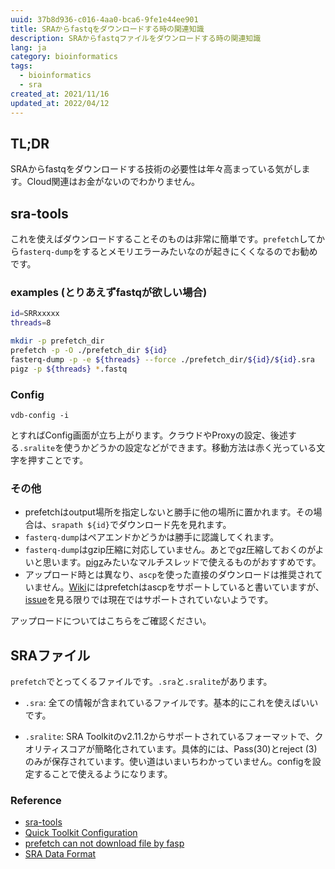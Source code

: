 ```yaml
---
uuid: 37b8d936-c016-4aa0-bca6-9fe1e44ee901
title: SRAからfastqをダウンロードする時の関連知識
description: SRAからfastqファイルをダウンロードする時の関連知識
lang: ja
category: bioinformatics
tags:
  - bioinformatics
  - sra
created_at: 2021/11/16
updated_at: 2022/04/12
---
```


## TL;DR

SRAからfastqをダウンロードする技術の必要性は年々高まっている気がします。Cloud関連はお金がないのでわかりません。

## sra-tools

これを使えばダウンロードすることそのものは非常に簡単です。`prefetch`してから`fasterq-dump`をするとメモリエラーみたいなのが起きにくくなるのでお勧めです。

### examples (とりあえずfastqが欲しい場合)

```bash
id=SRRxxxxx
threads=8

mkdir -p prefetch_dir
prefetch -p -O ./prefetch_dir ${id}
fasterq-dump -p -e ${threads} --force ./prefetch_dir/${id}/${id}.sra
pigz -p ${threads} *.fastq
```

### Config

```
vdb-config -i
```

とすればConfig画面が立ち上がります。クラウドやProxyの設定、後述する`.sralite`を使うかどうかの設定などができます。移動方法は赤く光っている文字を押すことです。

### その他

- prefetchはoutput場所を指定しないと勝手に他の場所に置かれます。その場合は、`srapath ${id}`でダウンロード先を見れます。
- `fasterq-dump`はペアエンドかどうかは勝手に認識してくれます。
- `fasterq-dump`はgzip圧縮に対応していません。あとでgz圧縮しておくのがよいと思います。[pigz](https://zlib.net/pigz/)みたいなマルチスレッドで使えるものがおすすめです。
- アップロード時とは異なり、`ascp`を使った直接のダウンロードは推奨されていません。[Wiki](https://github.com/ncbi/sra-tools/wiki/HowTo:-Access-SRA-Data)にはprefetchはascpをサポートしていると書いていますが、[issue](https://github.com/ncbi/sra-tools/issues/255)を見る限りでは現在ではサポートされていないようです。

アップロードについてはこちらをご確認ください。

<RecommendPost
    title="SRAにAsperaを使ってデータをアップロードする"
    url="/techblog/posts/sra_upload_aspera"
    category="bioinformatics"
    description="httpやftpによるSRAへのデータアップロードは遅すぎるので、IBMのaspera connectを使ってデータをアップロードするやり方を使おう。"
/>

## SRAファイル

`prefetch`でとってくるファイルです。`.sra`と`.sralite`があります。

- `.sra`: 全ての情報が含まれているファイルです。基本的にこれを使えばいいです。

- `.sralite`: SRA Toolkitのv2.11.2からサポートされているフォーマットで、クオリティスコアが簡略化されています。具体的には、Pass(30)とreject (3)のみが保存されています。使い道はいまいちわかっていません。configを設定することで使えるようになります。

### Reference

- [sra-tools](https://github.com/ncbi/sra-tools)
- [Quick Toolkit Configuration](https://github.com/ncbi/sra-tools/wiki/03.-Quick-Toolkit-Configuration)
- [prefetch can not download file by fasp](https://github.com/ncbi/sra-tools/issues/255)
- [SRA Data Format](https://www.ncbi.nlm.nih.gov/sra/docs/sra-data-formats/)
